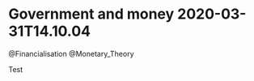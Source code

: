 Government and money 2020-03-31T14.10.04
========================
@Financialisation @Monetary_Theory

Test